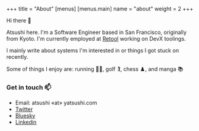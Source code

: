 +++
title = "About"
[menus]
  [menus.main]
    name = "about"
weight = 2
+++

Hi there 👋

Atsushi here. I'm a Software Engineer based in San Francisco, originally from Kyoto. I'm currently employed at [Retool](https://retool.com/) working on DevX toolings.

I mainly write about systems I'm interested in or things I got stuck on recently.

Some of things I enjoy are: running 🏃‍♂️, golf 🏌️, chess ♟️, and manga 📚

### Get in touch 📫

- Email: atsushi «at» yatsushi.com
- [Twitter](https://twitter.com/jumbosushi)
- [Bluesky](https://bsky.app/profile/jumbosushi.bsky.social)
- [Linkedin](https://www.linkedin.com/in/yatsushi/)
